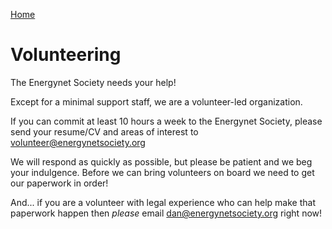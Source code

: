 [Home](/)
# Volunteering

The Energynet Society needs your help!

Except for a minimal support staff, we are a volunteer-led organization.

If you can commit at least 10 hours a week to the Energynet Society, please send your resume/CV and areas of interest to volunteer@energynetsociety.org

We will respond as quickly as possible, but please be patient and we beg your indulgence.  Before we can bring volunteers on board we need to get our paperwork in order!

And... if you are a volunteer with legal experience who can help make that paperwork happen then *please* email dan@energynetsociety.org right now!

